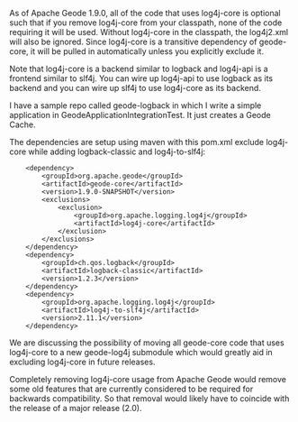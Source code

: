 As of Apache Geode 1.9.0, all of the code that uses log4j-core is optional such that if you remove log4j-core from your classpath, none of the code requiring it will be used. Without log4j-core in the classpath, the log4j2.xml will also be ignored. Since log4j-core is a transitive dependency of geode-core, it will be pulled in automatically unless you explicitly exclude it.

Note that log4j-core is a backend similar to logback and log4j-api is a frontend similar to slf4j. You can wire up log4j-api to use logback as its backend and you can wire up slf4j to use log4j-core as its backend.

I have a sample repo called geode-logback in which I write a simple application in GeodeApplicationIntegrationTest. It just creates a Geode Cache.

The dependencies are setup using maven with this pom.xml exclude log4j-core while adding logback-classic and log4j-to-slf4j:

        <dependency>
            <groupId>org.apache.geode</groupId>
            <artifactId>geode-core</artifactId>
            <version>1.9.0-SNAPSHOT</version>
            <exclusions>
                <exclusion>
                    <groupId>org.apache.logging.log4j</groupId>
                    <artifactId>log4j-core</artifactId>
                </exclusion>
            </exclusions>
        </dependency>
        <dependency>
            <groupId>ch.qos.logback</groupId>
            <artifactId>logback-classic</artifactId>
            <version>1.2.3</version>
        </dependency>
        <dependency>
            <groupId>org.apache.logging.log4j</groupId>
            <artifactId>log4j-to-slf4j</artifactId>
            <version>2.11.1</version>
        </dependency>
We are discussing the possibility of moving all geode-core code that uses log4j-core to a new geode-log4j submodule which would greatly aid in excluding log4j-core in future releases.

Completely removing log4j-core usage from Apache Geode would remove some old features that are currently considered to be required for backwards compatibility. So that removal would likely have to coincide with the release of a major release (2.0).

